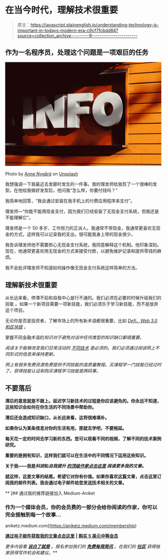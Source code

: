 # 在当今时代，理解技术很重要

> 原文：<https://javascript.plainenglish.io/understanding-technology-is-important-in-todays-modern-era-c9cf7fcbdd84?source=collection_archive---------9----------------------->

## 作为一名程序员，处理这个问题是一项艰巨的任务

![](img/9d5c5165cae99d0f71925eeddb2ef6de.png)

Photo by [Anne Nygård](https://unsplash.com/@polarmermaid?utm_source=medium&utm_medium=referral) on [Unsplash](https://unsplash.com?utm_source=medium&utm_medium=referral)

我想强调一下我最近去发廊时发生的一件事。我的理发师给我剪了一个很棒的发型。在他给我做好发型后，他问我“怎么样，你要付钱吗？”

我简单地回答，“我会通过安装在我手机上的付费应用程序来支付”。

理发师—“你能不能用现金支付，因为我们已经安装了无现金支付系统，但我还是不能理解它”。

理发师是一个 50 多岁、工作努力的正派人。我通常不带现金，我通常更喜欢无现金的方式，这样我可以记录我的支出。很可能我身上带的现金很少。

我告诉理发师他不需要担心无现金支付系统，我同意解释这个机制。他印象深刻。现在，他通常更喜欢用无现金的方式来接受付款，以避免维护记录和提供零钱的麻烦。

我不会批评理发师不知道如何操作像无现金支付系统这样简单的方法。

## 理解新技术很重要

从长远来看，停滞不前和自我中心是行不通的。我们必须在必要的时候升级我们的技能 。如果一个新项目需要一项新技能，我们必须乐于学习新技能，而不是放弃这个项目。

无论你是否是投资者，了解市场上的所有新术语都很重要，比如 [*Defi、Web 3.0 和区块链*](/what-are-web-3-0-blockchain-nft-and-defi-2fec02f262dd) 。

掌握不同金融术语的[](/finance-for-programmers-1fa767e3d304)*知识对于避免对话中任何类型的知识缺口都很重要。*

*阅读关于能够改变我们日常活动的 [*不同技术*](/3-out-of-the-box-technologies-that-will-emerge-in-2022-33c04ca3f75a) 是必须的。我们必须通过阅读网上不同形式的信息来保持更新。*

*网上有很多免费资源[](https://python.plainenglish.io/compilation-of-free-resources-to-learn-python-acf2084a8e61)*免费提供不同技能的高质量教程。买课程学一门技能已经过时了。获得技能认证和购买课程学习技能是两码事。**

## **不要落后**

**滞后的意思就是不跟上。延迟学习新技术的过程是你应该避免的。你永远不知道，这些知识会如何在你生活的不同场景中帮助你。**

**滞后还会造成知识缺口，从长远来看，这将很难填补。**

**如果你认为某条信息对你的生活有用，那就去学吧，不要拖延。**

**每天花一定的时间去学习新的东西。您可以观看不同的视频，了解不同的技术案例研究。**

**重要的是拥有知识，这样我们就可以在生活中的不同情况下运用这些知识。**

**关于我——我是*科技*和*自我提升* [*的顶级作家点击这里*](https://aniketz.medium.com/) *阅读更多我的文章。***

**就这样，这是文章的结尾。希望它对你有价值。如果你喜欢这篇文章，点击这里订阅我的邮件列表。我会通过电子邮件给您发送技术相关的文章。**

**[](https://aniketz.medium.com/membership) [## 通过我的推荐链接加入 Medium-Aniket

### 作为一个媒体会员，你的会员费的一部分会给你阅读的作家，你可以完全接触到每一个故事…

aniketz.medium.com](https://aniketz.medium.com/membership) 

[**通过电子邮件获取我的文章点击这里**](https://aniketz.medium.com/subscribe) **|** [**购买 5 美元中等会员**](https://aniketz.medium.com/membership)

*更多内容看* [***说白了就是***](http://plainenglish.io/) *。报名参加我们的* [***免费每周简讯***](http://newsletter.plainenglish.io/) *。在我们的* [***社区***](https://discord.gg/GtDtUAvyhW) *获得独家获得写作机会和建议。***